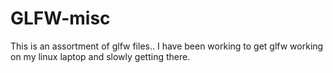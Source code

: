 # GLFW-misc

This is an assortment of glfw files.. I have been working to get glfw working on my linux laptop and slowly getting there.
